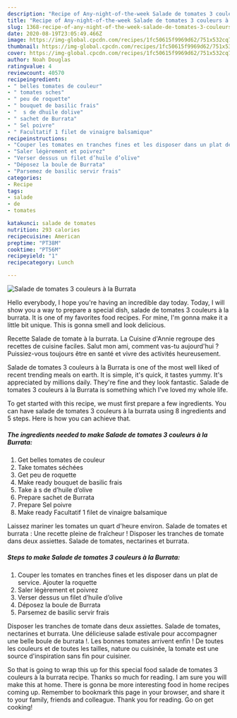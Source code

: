 ```yaml
---
description: "Recipe of Any-night-of-the-week Salade de tomates 3 couleurs à la Burrata"
title: "Recipe of Any-night-of-the-week Salade de tomates 3 couleurs à la Burrata"
slug: 1368-recipe-of-any-night-of-the-week-salade-de-tomates-3-couleurs-a-la-burrata
date: 2020-08-19T23:05:49.466Z
image: https://img-global.cpcdn.com/recipes/1fc50615f9969d62/751x532cq70/salade-de-tomates-3-couleurs-a-la-burrata-photo-principale-de-la-recette.jpg
thumbnail: https://img-global.cpcdn.com/recipes/1fc50615f9969d62/751x532cq70/salade-de-tomates-3-couleurs-a-la-burrata-photo-principale-de-la-recette.jpg
cover: https://img-global.cpcdn.com/recipes/1fc50615f9969d62/751x532cq70/salade-de-tomates-3-couleurs-a-la-burrata-photo-principale-de-la-recette.jpg
author: Noah Douglas
ratingvalue: 4
reviewcount: 40570
recipeingredient:
- " belles tomates de couleur"
- " tomates sches"
- " peu de roquette"
- " bouquet de basilic frais"
- "  s de dhuile dolive"
- " sachet de Burrata"
- " Sel poivre"
- " Facultatif 1 filet de vinaigre balsamique"
recipeinstructions:
- "Couper les tomates en tranches fines et les disposer dans un plat de service. Ajouter la roquette"
- "Saler légèrement et poivrez"
- "Verser dessus un filet d’huile d’olive"
- "Déposez la boule de Burrata"
- "Parsemez de basilic servir frais"
categories:
- Recipe
tags:
- salade
- de
- tomates

katakunci: salade de tomates 
nutrition: 293 calories
recipecuisine: American
preptime: "PT38M"
cooktime: "PT56M"
recipeyield: "1"
recipecategory: Lunch

---
```



![Salade de tomates 3 couleurs à la Burrata](https://img-global.cpcdn.com/recipes/1fc50615f9969d62/751x532cq70/salade-de-tomates-3-couleurs-a-la-burrata-photo-principale-de-la-recette.jpg)

Hello everybody, I hope you're having an incredible day today. Today, I will show you a way to prepare a special dish, salade de tomates 3 couleurs à la burrata. It is one of my favorites food recipes. For mine, I'm gonna make it a little bit unique. This is gonna smell and look delicious.

Recette Salade de tomate à la burrata. La Cuisine d&#39;Annie regroupe des recettes de cuisine faciles. Salut mon ami, comment vas-tu aujourd&#39;hui ? Puissiez-vous toujours être en santé et vivre des activités heureusement.

Salade de tomates 3 couleurs à la Burrata is one of the most well liked of recent trending meals on earth. It is simple, it's quick, it tastes yummy. It's appreciated by millions daily. They're fine and they look fantastic. Salade de tomates 3 couleurs à la Burrata is something which I've loved my whole life.


To get started with this recipe, we must first prepare a few ingredients. You can have salade de tomates 3 couleurs à la burrata using 8 ingredients and 5 steps. Here is how you can achieve that.

<!--inarticleads1-->

##### The ingredients needed to make Salade de tomates 3 couleurs à la Burrata:

1. Get  belles tomates de couleur
1. Take  tomates séchées
1. Get  peu de roquette
1. Make ready  bouquet de basilic frais
1. Take  à s de d’huile d’olive
1. Prepare  sachet de Burrata
1. Prepare  Sel poivre
1. Make ready  Facultatif 1 filet de vinaigre balsamique


Laissez mariner les tomates un quart d&#39;heure environ. Salade de tomates et burrata : Une recette pleine de fraîcheur ! Disposer les tranches de tomate dans deux assiettes. Salade de tomates, nectarines et burrata. 

<!--inarticleads2-->

##### Steps to make Salade de tomates 3 couleurs à la Burrata:

1. Couper les tomates en tranches fines et les disposer dans un plat de service. Ajouter la roquette
1. Saler légèrement et poivrez
1. Verser dessus un filet d’huile d’olive
1. Déposez la boule de Burrata
1. Parsemez de basilic servir frais


Disposer les tranches de tomate dans deux assiettes. Salade de tomates, nectarines et burrata. Une délicieuse salade estivale pour accompagner une belle boule de burrata !. Les bonnes tomates arrivent enfin ! De toutes les couleurs et de toutes les tailles, nature ou cuisinée, la tomate est une source d&#39;inspiration sans fin pour cuisiner. 

So that is going to wrap this up for this special food salade de tomates 3 couleurs à la burrata recipe. Thanks so much for reading. I am sure you will make this at home. There is gonna be more interesting food in home recipes coming up. Remember to bookmark this page in your browser, and share it to your family, friends and colleague. Thank you for reading. Go on get cooking!
